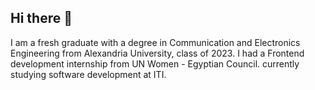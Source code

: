 ## Hi there 👋
I am a fresh graduate with a degree in Communication and Electronics Engineering from Alexandria University, class of 2023. I had a Frontend development internship from  UN Women - Egyptian Council. 
currently studying software development at ITI.

<!--
**hend-elsayed-github/hend-elsayed-github** is a ✨ _special_ ✨ repository because its `README.md` (this file) appears on your GitHub profile.

Here are some ideas to get you started:

- 🔭 I’m currently working on ...
- 🌱 I’m currently learning ...
- 👯 I’m looking to collaborate on ...
- 🤔 I’m looking for help with ...
- 💬 Ask me about ...
- 📫 How to reach me: ...
- 😄 Pronouns: ...
- ⚡ Fun fact: ...
-->
